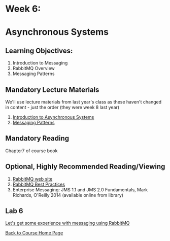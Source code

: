 # Week 6:

# Asynchronous Systems
## Learning Objectives:
1. Introduction to Messaging
1. RabbitMQ Overview
1. Messaging Patterns


## Mandatory Lecture Materials
We'll use lecture materials from last year's class as these haven't changed in content - just the order (they were week 8 last year)

1. [Introduction to Asynchronous Systems](https://northeastern.hosted.panopto.com/Panopto/Pages/Viewer.aspx?id=3c675602-7478-4093-bd20-ab9100ddaa9c)
1. [Messaging Patterns](https://northeastern.hosted.panopto.com/Panopto/Pages/Viewer.aspx?id=1a00a8c9-136e-4fcd-a8b1-ab9100dda9d2)


## Mandatory Reading

Chapter7 of course book

## Optional, Highly Recommended Reading/Viewing

1. [RabbitMQ web site](https://www.rabbitmq.com/)
1. [RabbitMQ Best Practices](https://www.cloudamqp.com/blog/part4-rabbitmq-13-common-errors.html)
1. Enterprise Messaging: JMS 1.1 and JMS 2.0 Fundamentals, Mark Richards, O'Reilly 2014 (available online from library)

## Lab 6

[Let's get some experience with messaging using RabbitMQ](https://gortonator.github.io/bsds-6650/labs/lab-6)

[Back to Course Home Page](https://gortonator.github.io/bsds-6650/)



